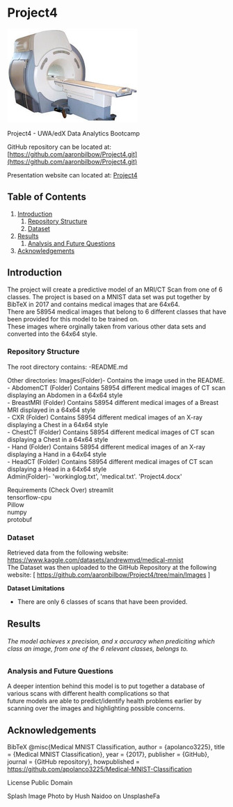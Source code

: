 
# Project4
![image](https://github.com/aaronbilbow/Project4/blob/main/Images/MRI_Machine.jpg)

Project4 - UWA/edX Data Analytics Bootcamp

GitHub repository can be located at: [https://github.com/aaronbilbow/Project4.git](https://github.com/aaronbilbow/Project4.git)

Presentation website can located at: [Project4](https://github.com/aaronbilbow/Project4/blob/main/html.html)

## Table of Contents
1. [Introduction](https://github.com/aaronbilbow/Project4#introduction)
    1. [Repository Structure](https://github.com/aaronbilbow/Project4#repository-structure)
    2. [Dataset](https://github.com/aaronbilbow/Project4#dataset)
2. [Results](https://github.com/aaronbilbow/Project4#results)
    1. [Analysis and Future Questions](https://github.com/aaronbilbow/Project4#analysis-and-future-questions)
3. [Acknowledgements](https://github.com/aaronbilbow/Project4#acknowledgements)

## Introduction
The project will create a predictive model of an MRI/CT Scan from one of 6 classes. The project is based on a MNIST data set was put together by BibTeX in 2017 and contains medical images that are 64x64.<br>
There are 58954 medical images that belong to 6 different classes that have been provided for this model to be trained on.<br>
These images where orginally taken from various other data sets and converted into the 64x64 style. <br>


### Repository Structure
The root directory contains:
-README.md

Other directories:
Images(Folder)- Contains the image used in the README.<br>
              - AbdomenCT (Folder) Contains 58954 different medical images of CT scan displaying an Abdomen in a 64x64 style <br>
              - BreastMRI (Folder) Contains 58954 different medical images of a Breast MRI displayed in a 64x64 style <br>
              - CXR (Folder) Contains 58954 different medical images of an X-ray displaying a Chest in a 64x64 style <br>
              - ChestCT (Folder) Contains 58954 different medical images of CT scan displaying a Chest in a 64x64 style <br>
              - Hand (Folder) Contains 58954 different medical images of an X-ray displaying a Hand in a 64x64 style <br> 
              - HeadCT (Folder) Contains 58954 different medical images of CT scan displaying a Head in a 64x64 style <br>
Admin(Folder)-  'workinglog.txt', 'medical.txt'. 'Project4.docx'<br>


Requirements (Check Over)
streamlit<br>
tensorflow-cpu<br>
Pillow<br>
numpy<br>
protobuf<br>

### Dataset
Retrieved data from the following website: https://www.kaggle.com/datasets/andrewmvd/medical-mnist <br>
The Dataset was then uploaded to the GitHub Repository at the following website: [ https://github.com/aaronbilbow/Project4/tree/main/Images ] 

__Dataset Limitations__
- There are only 6 classes of scans that have been provided.

## Results
###### The model achieves x precision, and x accuracy when prediciting which class an image, from one of the 6 relevant classes, belongs to. 

### Analysis and Future Questions
A deeper intention behind this model is to put together a database of various scans with different health complications so that<br>
future models are able to predict/identify health problems earlier by scanning over the images and highlighting possible concerns.<br> </p>
## Acknowledgements 
BibTeX
@misc{Medical MNIST Classification, author = {apolanco3225}, title = {Medical MNIST Classification}, year = {2017}, publisher = {GitHub}, journal = {GitHub repository}, howpublished = https://github.com/apolanco3225/Medical-MNIST-Classification

License
Public Domain

Splash Image
Photo by Hush Naidoo on UnsplasheFa
